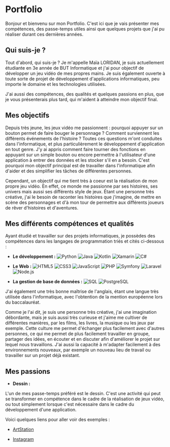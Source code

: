 # Portfolio

Bonjour et bienvenu sur mon Portfolio. C'est ici que je vais présenter mes compétences, des passe-temps utiles ainsi que quelques projets que j'ai pu réaliser durant ces dernières années.

## Qui suis-je ?

Tout d'abord, qui suis-je ? Je m'appelle Maïa LORIDAN, je suis actuellement étudiante en 3e année de BUT Informatique et j'ai pour objectif de développer un jeu vidéo de mes propres mains. Je suis également ouverte à toute sorte de projet de développement d'applications informatiques, peu importe le domaine et les technologies utilisées.

J'ai aussi des compétences, des qualités et quelques passions en plus, que je vous présenterais plus tard, qui m'aident à atteindre mon objectif final.

## Mes objectifs

Depuis très jeune, les jeux vidéo me passionnent : pourquoi appuyer sur un bouton permet de faire bouger le personnage ? Comment surviennent les différents événements de l'histoire ? Toutes ces questions m'ont conduites dans l'informatique, et plus particulièrement le développement d'application en tout genre. J'y ai appris comment faire tourner des fonctions en appuyant sur un simple bouton ou encore permettre à l'utilisateur d'une application à entrer des données et les stocker s'il en a besoin. C'est pourquoi mon objectif principal est de travailler dans l'informatique afin d'aider et des simplifier les tâches de différentes personnes.

Cependant, un objectif qui me tient très à coeur est la réalisation de mon propre jeu vidéo. En effet, ce monde me passionne par ses histoires, ses univers mais aussi ses différents style de jeux. Étant une personne très créative, j'ai le besoin de raconter les histoires que j'imagine, de mettre en scène des personnages et d'à mon tour de permettre aux différents joueurs de rêver d'histoires et d'aventures.

## Mes différents compétences et qualités

Ayant étudié et travailler sur des projets informatiques, je possèdes des compétences dans les langages de programmation triés et cités ci-dessous :

- **Le développement :**
![Python](https://img.shields.io/badge/Python-3776AB?style=flat&logo=python&logoColor=white)
![Java](https://img.shields.io/badge/java-%23ED8B00.svg?style=flat&logo=openjdk&logoColor=white)
![Kotlin](https://img.shields.io/badge/kotlin-%237F52FF.svg?style=flat&logo=kotlin&logoColor=white)
![Xamarin](https://img.shields.io/badge/Xamarin-3498DB?style=flat&logo=xamarin&logoColor=white)
![C#](https://img.shields.io/badge/c%23-%23239120.svg?style=flat&logo=c-sharp&logoColor=white)

- **Le Web :**
![HTML5](https://img.shields.io/badge/HTML5-E34F26?style=flat&logo=html5&logoColor=white) 
![CSS3](https://img.shields.io/badge/CSS3-1572B6?style=flat&logo=css3&logoColor=white) 
![JavaScript](https://img.shields.io/badge/JavaScript-F7DF1E?style=flat&logo=javascript&logoColor=black) 
![PHP](https://img.shields.io/badge/PHP-777BB4?style=flat&logo=php&logoColor=white) 
![Symfony](https://img.shields.io/badge/Symfony-000000?style=flat&logo=symfony&logoColor=white) 
![Laravel](https://img.shields.io/badge/Laravel-FF2D20?style=flat&logo=laravel&logoColor=white) 
![Node.js](https://img.shields.io/badge/Node.js-339933?style=flat&logo=node.js&logoColor=white)

- **La gestion de base de données :**
![SQL](https://img.shields.io/badge/SQL-4479A1?style=flat&logo=mysql&logoColor=white)
![PostgreSQL](https://img.shields.io/badge/PostgreSQL-316192?style=flat&logo=postgresql&logoColor=white)

J'ai également une très bonne maîtrise de l'anglais, étant une langue très utilisée dans l'informatique, avec l'obtention de la mention européenne lors du baccalauréat.

Comme je l'ai dit, je suis une personne très créative, j'ai une imagination débordante, mais je suis aussi très curieuse et j'aime me cultiver de différentes manières, par les films, les livres, la musique ou les jeux par exemple. Cette culture me permet d'échanger plus facilement avec d'autres personnes, ce qui me permet de plus facilement travailler en groupe, partager des idées, en écouter et en discuter afin d'améliorer le projet sur lequel nous travaillons. J'ai aussi la capacité à m'adapter facilement à des environnements nouveaux, par exemple un nouveau lieu de travail ou travailler sur un projet déjà existant.

## Mes passions

- **Dessin :**

L'un de mes passe-temps préféré est le dessin. C'est une activité qui peut se transformer en compétence dans le cadre de la réalisation de jeux vidéo, ou tout simplement lorsque c'est nécessaire dans le cadre du développement d'une application.
  
Voici quelques liens pour aller voir des exemples :

- [ArtStation](https://www.artstation.com/abeillemagique)

- [Instagram](https://www.instagram.com/abeille.ma/)
